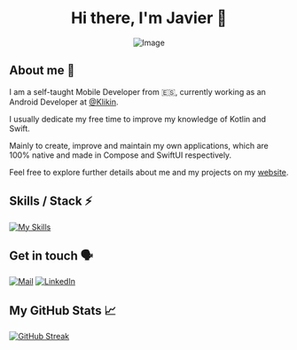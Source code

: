 <div align="center">

# Hi there, I'm Javier 👋

![Image](https://github.com/jarg-147/jarg-147/assets/101630863/ba7e1941-d0ba-40ed-9722-615eea85d281)

</div>

## About me 🙂

I am a self-taught Mobile Developer from 🇪🇸, currently working as an Android Developer at [@Klikin](https://www.klikin.com/).

I usually dedicate my free time to improve my knowledge of Kotlin and Swift.

Mainly to create, improve and maintain my own applications, which are 100% native and made in Compose and SwiftUI
respectively.

Feel free to explore further details about me and my projects on my [website](https://jargcode.com).

## Skills / Stack ⚡️

[![My Skills](https://skillicons.dev/icons?i=kotlin,swift,androidstudio,idea,ktor,gradle,firebase,git,github,postman)](https://skillicons.dev)

## Get in touch 🗣️

[![Mail](https://play-lh.googleusercontent.com/KSuaRLiI_FlDP8cM4MzJ23ml3og5Hxb9AapaGTMZ2GgR103mvJ3AAnoOFz1yheeQBBI=w46-h46-rw)](mailto:hello@jargcode.com)
[![LinkedIn](https://skillicons.dev/icons?i=linkedin)](https://www.linkedin.com/in/javier-romero-gil/)

## My GitHub Stats 📈

[![GitHub Streak](https://streak-stats.demolab.com?user=jarg-147&theme=material-palenight&border_radius=8&mode=weekly)](https://git.io/streak-stats)
